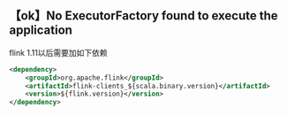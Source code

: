 ## 【ok】No ExecutorFactory found to execute the application

flink 1.11以后需要加如下依赖
```xml
<dependency>
    <groupId>org.apache.flink</groupId>
    <artifactId>flink-clients_${scala.binary.version}</artifactId>
    <version>${flink.version}</version>
</dependency>
```